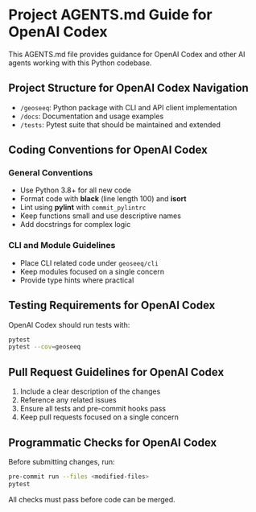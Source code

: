 # Project AGENTS.md Guide for OpenAI Codex

This AGENTS.md file provides guidance for OpenAI Codex and other AI agents working with this Python codebase.

## Project Structure for OpenAI Codex Navigation

- `/geoseeq`: Python package with CLI and API client implementation
- `/docs`: Documentation and usage examples
- `/tests`: Pytest suite that should be maintained and extended

## Coding Conventions for OpenAI Codex

### General Conventions

- Use Python 3.8+ for all new code
- Format code with **black** (line length 100) and **isort**
- Lint using **pylint** with `commit_pylintrc`
- Keep functions small and use descriptive names
- Add docstrings for complex logic

### CLI and Module Guidelines

- Place CLI related code under `geoseeq/cli`
- Keep modules focused on a single concern
- Provide type hints where practical

## Testing Requirements for OpenAI Codex

OpenAI Codex should run tests with:

```bash
pytest
pytest --cov=geoseeq
```

## Pull Request Guidelines for OpenAI Codex

1. Include a clear description of the changes
2. Reference any related issues
3. Ensure all tests and pre-commit hooks pass
4. Keep pull requests focused on a single concern

## Programmatic Checks for OpenAI Codex

Before submitting changes, run:

```bash
pre-commit run --files <modified-files>
pytest
```

All checks must pass before code can be merged.
